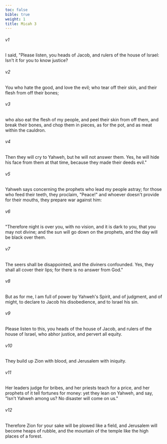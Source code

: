 ```yaml
---
toc: false
bible: true
weight: 1
title: Micah 3
---
```




###### v1 
I said, "Please listen, you heads of Jacob, and rulers of the house of Israel: Isn't it for you to know justice? 

###### v2 
You who hate the good, and love the evil; who tear off their skin, and their flesh from off their bones; 

###### v3 
who also eat the flesh of my people, and peel their skin from off them, and break their bones, and chop them in pieces, as for the pot, and as meat within the cauldron. 

###### v4 
Then they will cry to Yahweh, but he will not answer them. Yes, he will hide his face from them at that time, because they made their deeds evil." 

###### v5 
Yahweh says concerning the prophets who lead my people astray; for those who feed their teeth, they proclaim, "Peace!" and whoever doesn't provide for their mouths, they prepare war against him: 

###### v6 
"Therefore night is over you, with no vision, and it is dark to you, that you may not divine; and the sun will go down on the prophets, and the day will be black over them. 

###### v7 
The seers shall be disappointed, and the diviners confounded. Yes, they shall all cover their lips; for there is no answer from God." 

###### v8 
But as for me, I am full of power by Yahweh's Spirit, and of judgment, and of might, to declare to Jacob his disobedience, and to Israel his sin. 

###### v9 
Please listen to this, you heads of the house of Jacob, and rulers of the house of Israel, who abhor justice, and pervert all equity. 

###### v10 
They build up Zion with blood, and Jerusalem with iniquity. 

###### v11 
Her leaders judge for bribes, and her priests teach for a price, and her prophets of it tell fortunes for money: yet they lean on Yahweh, and say, "Isn't Yahweh among us? No disaster will come on us." 

###### v12 
Therefore Zion for your sake will be plowed like a field, and Jerusalem will become heaps of rubble, and the mountain of the temple like the high places of a forest.
